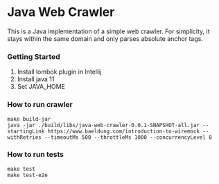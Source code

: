 # Java Web Crawler
This is a Java implementation of a simple web crawler. For simplicity, it stays within the same domain and only parses absolute anchor tags.

### Getting Started
1. Install lombok plugin in Intellij
2. Install java 11 
3. Set JAVA_HOME

### How to run crawler
```shell script
make build-jar
java -jar ./build/libs/java-web-crawler-0.0.1-SNAPSHOT-all.jar --startingLink https://www.baeldung.com/introduction-to-wiremock --withRetries --timeoutMs 500 --throttleMs 1000 --concurrencyLevel 8
```

### How to run tests
```shell script
make test
make test-e2e
```